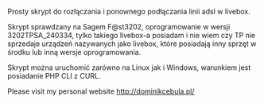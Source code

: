 Prosty skrypt do rozłączania i ponownego podłączania linii adsl w livebox.

Skrypt sprawdzany na Sagem F@st3202, oprogramowanie w wersji 3202TPSA_240334, tylko takiego livebox-a posiadam i nie wiem czy TP nie sprzedaje urządzeń nazywanych jako livebox, które posiadają inny sprzęt w środku lub inną wersje oprogramowania.

Skrypt można uruchomić zarówno na Linux jak i Windows, warunkiem jest posiadanie PHP CLI z CURL.

Please visit my personal website http://dominikcebula.pl/
